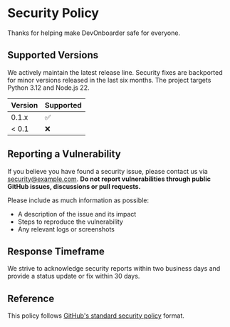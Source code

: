 # Security Policy

Thanks for helping make DevOnboarder safe for everyone.

## Supported Versions

We actively maintain the latest release line. Security fixes are backported for
minor versions released in the last six months. The project targets Python 3.12
and Node.js 22.

| Version | Supported          |
| ------- | ------------------ |
| 0.1.x   | :white_check_mark: |
| < 0.1   | :x:                |

## Reporting a Vulnerability

If you believe you have found a security issue, please contact us via
<security@example.com>. **Do not report vulnerabilities through public GitHub
issues, discussions or pull requests.**

Please include as much information as possible:

- A description of the issue and its impact
- Steps to reproduce the vulnerability
- Any relevant logs or screenshots

## Response Timeframe

We strive to acknowledge security reports within two business days and provide a
status update or fix within 30 days.

## Reference

This policy follows [GitHub's standard security policy](https://github.com/github/.github/blob/main/SECURITY.md) format.
